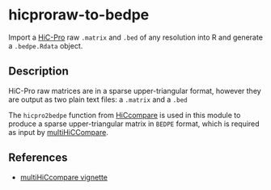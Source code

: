 # hicproraw-to-bedpe #

Import a [HiC-Pro](http://nservant.github.io/HiC-Pro/) raw `.matrix` and `.bed` of any resolution into R and generate a `.bedpe.Rdata` object.


## Description ##

HiC-Pro raw matrices are in a sparse upper-triangular format, however they are output as two plain text files: a `.matrix` and a `.bed`

The `hicpro2bedpe` function from [HiCcompare](https://bmcbioinformatics.biomedcentral.com/articles/10.1186/s12859-018-2288-x) is used in this module to produce a sparse upper-triangular matrix in `BEDPE` format, which is required as input by [multiHiCCompare](https://academic.oup.com/bioinformatics/article-abstract/35/17/2916/5298730?redirectedFrom=fulltext).


## References ##

- [multiHiCcompare vignette](https://bioconductor.org/packages/devel/bioc/vignettes/multiHiCcompare/inst/doc/multiHiCcompare.html#using-data-from-hic-pro)
